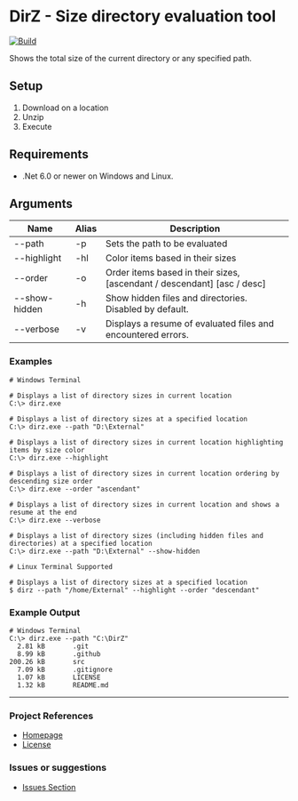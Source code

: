 # DirZ - Size directory evaluation tool 
[![Build](https://github.com/ArtTorres/DirZ/actions/workflows/build.yml/badge.svg)](https://github.com/ArtTorres/DirZ/actions/workflows/build.yml)

Shows the total size of the current directory or any specified path.

## Setup

1. Download on a location
2. Unzip
3. Execute

## Requirements
- .Net 6.0 or newer on Windows and Linux.

## Arguments
| Name | Alias | Description |
| -------- | ------- | ------- |
| --path | -p | Sets the path to be evaluated |
| --highlight | -hl | Color items based in their sizes |
| --order | -o | Order items based in their sizes, [ascendant / descendant] [asc / desc] |
| --show-hidden | -h | Show hidden files and directories. Disabled by default. |
| --verbose | -v | Displays a resume of evaluated files and encountered errors. |

### Examples
``` shell
# Windows Terminal

# Displays a list of directory sizes in current location
C:\> dirz.exe 

# Displays a list of directory sizes at a specified location
C:\> dirz.exe --path "D:\External"

# Displays a list of directory sizes in current location highlighting items by size color
C:\> dirz.exe --highlight

# Displays a list of directory sizes in current location ordering by descending size order
C:\> dirz.exe --order "ascendant"

# Displays a list of directory sizes in current location and shows a resume at the end
C:\> dirz.exe --verbose

# Displays a list of directory sizes (including hidden files and directories) at a specified location
C:\> dirz.exe --path "D:\External" --show-hidden

# Linux Terminal Supported

# Displays a list of directory sizes at a specified location
$ dirz --path "/home/External" --highlight --order "descendant"
```

### Example Output
``` shell
# Windows Terminal
C:\> dirz.exe --path "C:\DirZ"
  2.81 kB       .git
  8.99 kB       .github
200.26 kB       src
  7.09 kB       .gitignore
  1.07 kB       LICENSE
  1.32 kB       README.md
```

---
### Project References
- [Homepage](https://github.com/ArtTorres/DirZ)
- [License](https://github.com/ArtTorres/DirZ/blob/main/LICENSE)

### Issues or suggestions
- [Issues Section](https://github.com/ArtTorres/DirZ/issues)
